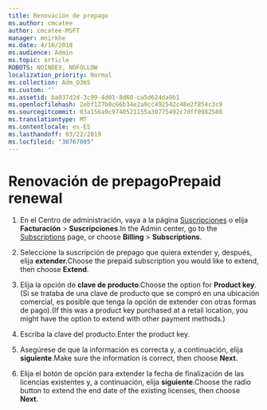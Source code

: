 ```yaml
---
title: Renovación de prepago
ms.author: cmcatee
author: cmcatee-MSFT
manager: mnirkhe
ms.date: 4/16/2018
ms.audience: Admin
ms.topic: article
ROBOTS: NOINDEX, NOFOLLOW
localization_priority: Normal
ms.collection: Adm_O365
ms.custom: ''
ms.assetid: ba037d2d-3c99-4d01-8d60-ca5d624da9b1
ms.openlocfilehash: 2ebf127b0c66b34e2a9cc492542c48e2f854c3c9
ms.sourcegitcommit: 03a156a9c9740521155a30775492c7dff0982588
ms.translationtype: MT
ms.contentlocale: es-ES
ms.lasthandoff: 03/22/2019
ms.locfileid: "30767085"
---
```

# <a name="prepaid-renewal"></a><span data-ttu-id="ed00e-102">Renovación de prepago</span><span class="sxs-lookup"><span data-stu-id="ed00e-102">Prepaid renewal</span></span>

1. <span data-ttu-id="ed00e-103">En el Centro de administración, vaya a la página [Suscripciones](https://go.microsoft.com/fwlink/p/?linkid=842054) o elija **Facturación** \> **Suscripciones**.</span><span class="sxs-lookup"><span data-stu-id="ed00e-103">In the Admin center, go to the [Subscriptions](https://go.microsoft.com/fwlink/p/?linkid=842054) page, or choose **Billing** \> **Subscriptions**.</span></span>
    
2. <span data-ttu-id="ed00e-104">Seleccione la suscripción de prepago que quiera extender y, después, elija **extender**.</span><span class="sxs-lookup"><span data-stu-id="ed00e-104">Choose the prepaid subscription you would like to extend, then choose **Extend**.</span></span>
    
3. <span data-ttu-id="ed00e-105">Elija la opción de **clave de producto**.</span><span class="sxs-lookup"><span data-stu-id="ed00e-105">Choose the option for **Product key**.</span></span> <span data-ttu-id="ed00e-106">(Si se trataba de una clave de producto que se compró en una ubicación comercial, es posible que tenga la opción de extender con otras formas de pago).</span><span class="sxs-lookup"><span data-stu-id="ed00e-106">(If this was a product key purchased at a retail location, you might have the option to extend with other payment methods.)</span></span>
    
4. <span data-ttu-id="ed00e-107">Escriba la clave del producto.</span><span class="sxs-lookup"><span data-stu-id="ed00e-107">Enter the product key.</span></span>
    
5. <span data-ttu-id="ed00e-108">Asegúrese de que la información es correcta y, a continuación, elija **siguiente**.</span><span class="sxs-lookup"><span data-stu-id="ed00e-108">Make sure the information is correct, then choose **Next**.</span></span>
    
6. <span data-ttu-id="ed00e-109">Elija el botón de opción para extender la fecha de finalización de las licencias existentes y, a continuación, elija **siguiente**.</span><span class="sxs-lookup"><span data-stu-id="ed00e-109">Choose the radio button to extend the end date of the existing licenses, then choose **Next**.</span></span>
    

